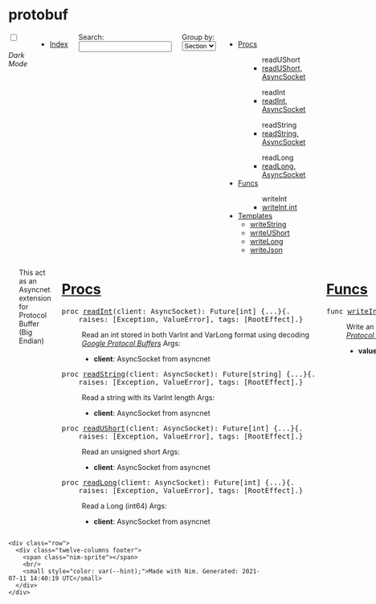 
<body onload="main()">
<div class="document" id="documentId">
  <div class="container">
    <h1 class="title">protobuf</h1>
    <div class="row">
  <div class="three columns">
  <div class="theme-switch-wrapper">
    <label class="theme-switch" for="checkbox">
      <input type="checkbox" id="checkbox" />
      <div class="slider round"></div>
    </label>
    &nbsp;&nbsp;&nbsp; <em>Dark Mode</em>
  </div>
  <div id="global-links">
    <ul class="simple">
    <li>
      <a href="theindex.html">Index</a>
    </li>
    </ul>
  </div>
  <div id="searchInputDiv">
    Search: <input type="text" id="searchInput"
      onkeyup="search()" />
  </div>
  <div>
    Group by:
    <select onchange="groupBy(this.value)">
      <option value="section">Section</option>
      <option value="type">Type</option>
    </select>
  </div>
  <ul class="simple simple-toc" id="toc-list">
<li>
  <a class="reference reference-toplevel" href="#12" id="62">Procs</a>
  <ul class="simple simple-toc-section">
      <ul class="simple nested-toc-section">readUShort
      <li><a class="reference" href="#readUShort%2CAsyncSocket"
    title="readUShort(client: AsyncSocket): Future[int]">readUShort,<wbr>AsyncSocket</a></li>

  </ul>
  <ul class="simple nested-toc-section">readInt
      <li><a class="reference" href="#readInt%2CAsyncSocket"
    title="readInt(client: AsyncSocket): Future[int]">readInt,<wbr>AsyncSocket</a></li>

  </ul>
  <ul class="simple nested-toc-section">readString
      <li><a class="reference" href="#readString%2CAsyncSocket"
    title="readString(client: AsyncSocket): Future[string]">readString,<wbr>AsyncSocket</a></li>

  </ul>
  <ul class="simple nested-toc-section">readLong
      <li><a class="reference" href="#readLong%2CAsyncSocket"
    title="readLong(client: AsyncSocket): Future[int]">readLong,<wbr>AsyncSocket</a></li>

  </ul>

  </ul>
</li>
<li>
  <a class="reference reference-toplevel" href="#13" id="63">Funcs</a>
  <ul class="simple simple-toc-section">
      <ul class="simple nested-toc-section">writeInt
      <li><a class="reference" href="#writeInt%2Cint"
    title="writeInt(value: int): string">writeInt,<wbr>int</a></li>

  </ul>

  </ul>
</li>
<li>
  <a class="reference reference-toplevel" href="#18" id="68">Templates</a>
  <ul class="simple simple-toc-section">
      <li><a class="reference" href="#writeString.t%2Cstring"
    title="writeString(text: string): string">writeString</a></li>
  <li><a class="reference" href="#writeUShort.t%2Cint"
    title="writeUShort(short: int): string">writeUShort</a></li>
  <li><a class="reference" href="#writeLong.t%2Cint"
    title="writeLong(long: int): string">writeLong</a></li>
  <li><a class="reference" href="#writeJson.t%2CJsonNode"
    title="writeJson(json: JsonNode): string">writeJson</a></li>

  </ul>
</li>

</ul>

  </div>
  <div class="nine columns" id="content">
  <div id="tocRoot"></div>
  
  <p class="module-desc">This act as an Asyncnet extension for Protocol Buffer (Big Endian)</p>
  <div class="section" id="12">
<h1><a class="toc-backref" href="#12">Procs</a></h1>
<dl class="item">
<a id="readInt,AsyncSocket"></a>
<dt><pre><span class="Keyword">proc</span> <a href="#readInt%2CAsyncSocket"><span class="Identifier">readInt</span></a><span class="Other">(</span><span class="Identifier">client</span><span class="Other">:</span> <span class="Identifier">AsyncSocket</span><span class="Other">)</span><span class="Other">:</span> <span class="Identifier">Future</span><span class="Other">[</span><span class="Identifier">int</span><span class="Other">]</span> <span><span class="Other">{</span><span class="Other pragmadots">...</span><span class="Other">}</span></span><span class="pragmawrap"><span class="Other">{.</span><span class="pragma">
    <span class="Identifier">raises</span><span class="Other">:</span> <span class="Other">[</span><span class="Identifier">Exception</span><span class="Other">,</span> <span class="Identifier">ValueError</span><span class="Other">]</span><span class="Other">,</span> <span class="Identifier">tags</span><span class="Other">:</span> <span class="Other">[</span><span class="Identifier">RootEffect</span><span class="Other">]</span></span><span class="Other">.}</span></span></pre></dt>
<dd>

Read an int stored in both VarInt and VarLong format using decoding <em>[Google Protocol Buffers](http://code.google.com/apis/protocolbuffers/docs/encoding.html)</em> Args:<ul class="simple"><li><strong>client</strong>: AsyncSocket from asyncnet</li>
</ul>


</dd>
<a id="readString,AsyncSocket"></a>
<dt><pre><span class="Keyword">proc</span> <a href="#readString%2CAsyncSocket"><span class="Identifier">readString</span></a><span class="Other">(</span><span class="Identifier">client</span><span class="Other">:</span> <span class="Identifier">AsyncSocket</span><span class="Other">)</span><span class="Other">:</span> <span class="Identifier">Future</span><span class="Other">[</span><span class="Identifier">string</span><span class="Other">]</span> <span><span class="Other">{</span><span class="Other pragmadots">...</span><span class="Other">}</span></span><span class="pragmawrap"><span class="Other">{.</span><span class="pragma">
    <span class="Identifier">raises</span><span class="Other">:</span> <span class="Other">[</span><span class="Identifier">Exception</span><span class="Other">,</span> <span class="Identifier">ValueError</span><span class="Other">]</span><span class="Other">,</span> <span class="Identifier">tags</span><span class="Other">:</span> <span class="Other">[</span><span class="Identifier">RootEffect</span><span class="Other">]</span></span><span class="Other">.}</span></span></pre></dt>
<dd>

Read a string with its VarInt length Args:<ul class="simple"><li><strong>client</strong>: AsyncSocket from asyncnet</li>
</ul>


</dd>
<a id="readUShort,AsyncSocket"></a>
<dt><pre><span class="Keyword">proc</span> <a href="#readUShort%2CAsyncSocket"><span class="Identifier">readUShort</span></a><span class="Other">(</span><span class="Identifier">client</span><span class="Other">:</span> <span class="Identifier">AsyncSocket</span><span class="Other">)</span><span class="Other">:</span> <span class="Identifier">Future</span><span class="Other">[</span><span class="Identifier">int</span><span class="Other">]</span> <span><span class="Other">{</span><span class="Other pragmadots">...</span><span class="Other">}</span></span><span class="pragmawrap"><span class="Other">{.</span><span class="pragma">
    <span class="Identifier">raises</span><span class="Other">:</span> <span class="Other">[</span><span class="Identifier">Exception</span><span class="Other">,</span> <span class="Identifier">ValueError</span><span class="Other">]</span><span class="Other">,</span> <span class="Identifier">tags</span><span class="Other">:</span> <span class="Other">[</span><span class="Identifier">RootEffect</span><span class="Other">]</span></span><span class="Other">.}</span></span></pre></dt>
<dd>

Read an unsigned short Args:<ul class="simple"><li><strong>client</strong>: AsyncSocket from asyncnet</li>
</ul>


</dd>
<a id="readLong,AsyncSocket"></a>
<dt><pre><span class="Keyword">proc</span> <a href="#readLong%2CAsyncSocket"><span class="Identifier">readLong</span></a><span class="Other">(</span><span class="Identifier">client</span><span class="Other">:</span> <span class="Identifier">AsyncSocket</span><span class="Other">)</span><span class="Other">:</span> <span class="Identifier">Future</span><span class="Other">[</span><span class="Identifier">int</span><span class="Other">]</span> <span><span class="Other">{</span><span class="Other pragmadots">...</span><span class="Other">}</span></span><span class="pragmawrap"><span class="Other">{.</span><span class="pragma">
    <span class="Identifier">raises</span><span class="Other">:</span> <span class="Other">[</span><span class="Identifier">Exception</span><span class="Other">,</span> <span class="Identifier">ValueError</span><span class="Other">]</span><span class="Other">,</span> <span class="Identifier">tags</span><span class="Other">:</span> <span class="Other">[</span><span class="Identifier">RootEffect</span><span class="Other">]</span></span><span class="Other">.}</span></span></pre></dt>
<dd>

Read a Long (int64) Args:<ul class="simple"><li><strong>client</strong>: AsyncSocket from asyncnet</li>
</ul>


</dd>

</dl></div>
<div class="section" id="13">
<h1><a class="toc-backref" href="#13">Funcs</a></h1>
<dl class="item">
<a id="writeInt,int"></a>
<dt><pre><span class="Keyword">func</span> <a href="#writeInt%2Cint"><span class="Identifier">writeInt</span></a><span class="Other">(</span><span class="Identifier">value</span><span class="Other">:</span> <span class="Identifier">int</span><span class="Other">)</span><span class="Other">:</span> <span class="Identifier">string</span> <span><span class="Other">{</span><span class="Other pragmadots">...</span><span class="Other">}</span></span><span class="pragmawrap"><span class="Other">{.</span><span class="pragma"><span class="Identifier">raises</span><span class="Other">:</span> <span class="Other">[</span><span class="Other">]</span><span class="Other">,</span> <span class="Identifier">tags</span><span class="Other">:</span> <span class="Other">[</span><span class="Other">]</span></span><span class="Other">.}</span></span></pre></dt>
<dd>

Write an int stored in VarInt/VarLong format using encoding <em>[Google Protocol Buffers](http://code.google.com/apis/protocolbuffers/docs/encoding.html)</em> Args:<ul class="simple"><li><strong>value</strong>: Decoded Number</li>
</ul>


</dd>

</dl></div>
<div class="section" id="18">
<h1><a class="toc-backref" href="#18">Templates</a></h1>
<dl class="item">
<a id="writeString.t,string"></a>
<dt><pre><span class="Keyword">template</span> <a href="#writeString.t%2Cstring"><span class="Identifier">writeString</span></a><span class="Other">(</span><span class="Identifier">text</span><span class="Other">:</span> <span class="Identifier">string</span><span class="Other">)</span><span class="Other">:</span> <span class="Identifier">string</span></pre></dt>
<dd>

Write a string with its VarInt length Args:<ul class="simple"><li><strong>text</strong>: Decoded text</li>
</ul>


</dd>
<a id="writeUShort.t,int"></a>
<dt><pre><span class="Keyword">template</span> <a href="#writeUShort.t%2Cint"><span class="Identifier">writeUShort</span></a><span class="Other">(</span><span class="Identifier">short</span><span class="Other">:</span> <span class="Identifier">int</span><span class="Other">)</span><span class="Other">:</span> <span class="Identifier">string</span></pre></dt>
<dd>

Convert an unsigned short to bytes Args:<ul class="simple"><li><strong>short</strong>: Decoded Unsigned Short</li>
</ul>


</dd>
<a id="writeLong.t,int"></a>
<dt><pre><span class="Keyword">template</span> <a href="#writeLong.t%2Cint"><span class="Identifier">writeLong</span></a><span class="Other">(</span><span class="Identifier">long</span><span class="Other">:</span> <span class="Identifier">int</span><span class="Other">)</span><span class="Other">:</span> <span class="Identifier">string</span></pre></dt>
<dd>

Convert a Long to bytes Args:<ul class="simple"><li><strong>long</strong>: Decoded Long</li>
</ul>


</dd>
<a id="writeJson.t,JsonNode"></a>
<dt><pre><span class="Keyword">template</span> <a href="#writeJson.t%2CJsonNode"><span class="Identifier">writeJson</span></a><span class="Other">(</span><span class="Identifier">json</span><span class="Other">:</span> <span class="Identifier">JsonNode</span><span class="Other">)</span><span class="Other">:</span> <span class="Identifier">string</span></pre></dt>
<dd>

Convert a <tt class="docutils literal"><span class="pre">JsonNode</span></tt> to bytes Args:<ul class="simple"><li><strong>json</strong>: JsonNode object</li>
</ul>


</dd>

</dl></div>

  </div>
</div>

    <div class="row">
      <div class="twelve-columns footer">
        <span class="nim-sprite"></span>
        <br/>
        <small style="color: var(--hint);">Made with Nim. Generated: 2021-07-11 14:40:19 UTC</small>
      </div>
    </div>
  </div>
</div>

</body>
</html>
